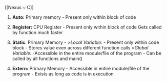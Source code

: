 
[[Nexus ~ C]]
1. **Auto:** Primary memory - Present only within block of code
2. **Register:** CPU Register - Present only within block of code
			Gets called by function much faster

3. **Static**: Primary Memory - 
		>*Local Variable:* - Present only within code block - Stores value even across different function calls
		>*Global Variable:* -Accessible in the entire module/file of the program - Can be called by all functions and main()
4. **Extern:** Primary Memory - Accessible in entire module/file of the program - Exists as long as code is in execution
